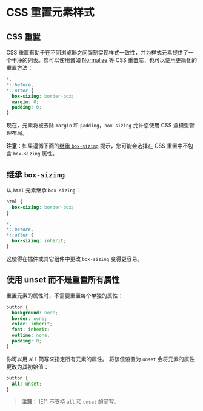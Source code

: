 # CSS 重置元素样式

## CSS 重置

CSS 重置有助于在不同浏览器之间强制实现样式一致性，并为样式元素提供了一个干净的列表。您可以使用诸如 [Normalize](http://necolas.github.io/normalize.css/) 等 CSS 重置库，也可以使用更简化的重置方法：

```css
*,
*::before,
*::after {
  box-sizing: border-box;
  margin: 0;
  padding: 0;
}
```

现在，元素将被去除 `margin` 和 `padding`，`box-sizing` 允许您使用 CSS 盒模型管理布局。

**注意**：如果遵循下面的[继承 `box-sizing`](https://github.com/AllThingsSmitty/css-protips#inherit-box-sizing) 提示，您可能会选择在 CSS 重置中不包含 `box-sizing` 属性。

## 继承 `box-sizing`

从 `html` 元素继承 `box-sizing`：

```css
html {
  box-sizing: border-box;
}

*,
*::before,
*::after {
  box-sizing: inherit;
}
```

这使得在插件或其它组件中更改 `box-sizing` 变得更容易。

## 使用 unset 而不是重置所有属性

重置元素的属性时，不需要重置每个单独的属性：

```css
button {
  background: none;
  border: none;
  color: inherit;
  font: inherit;
  outline: none;
  padding: 0;
}
```

你可以用 `all` 简写來指定所有元素的属性。 将该值设置为 `unset` 会将元素的属性更改为其初始值：

```css
button {
  all: unset;
}
```

> **注意**： IE11 不支持 `all` 和 `unset` 的简写。
